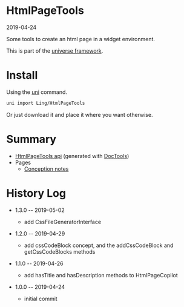 HtmlPageTools
===========
2019-04-24



Some tools to create an html page in a widget environment.


This is part of the [universe framework](https://github.com/karayabin/universe-snapshot).


Install
==========
Using the [uni](https://github.com/lingtalfi/universe-naive-importer) command.
```bash
uni import Ling/HtmlPageTools
```

Or just download it and place it where you want otherwise.






Summary
===========
- [HtmlPageTools api](https://github.com/lingtalfi/HtmlPageTools/blob/master/doc/api/Ling/HtmlPageTools.md) (generated with [DocTools](https://github.com/lingtalfi/DocTools))
- Pages
    - [Conception notes](https://github.com/lingtalfi/HtmlPageTools/blob/master/doc/pages/conception-notes.md)






History Log
=============

- 1.3.0 -- 2019-05-02

    - add CssFileGeneratorInterface
    
- 1.2.0 -- 2019-04-29

    - add cssCodeBlock concept, and the addCssCodeBlock and getCssCodeBlocks methods
    
- 1.1.0 -- 2019-04-26

    - add hasTitle and hasDescription methods to HtmlPageCopilot
    
- 1.0.0 -- 2019-04-24

    - initial commit
